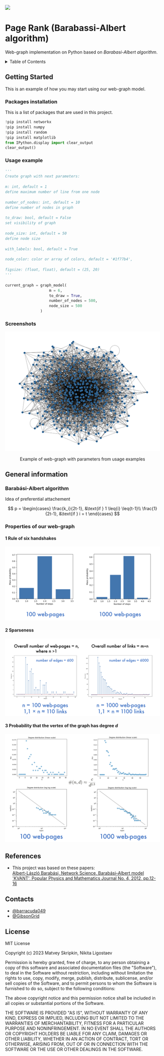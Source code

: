 <a name="readme-top"></a>
<p>
<img src="https://img.shields.io/badge/Python-3776AB??style=flat&logo=appveyor&logo=python&logoColor=white" />
<p>

# Page Rank (Barabassi-Albert algorithm)
Web-graph implementation on Python based on _Barabasi-Albert algorithm_.

<!-- TABLE OF CONTENTS -->
<details>
  <summary>Table of Contents</summary>
  <ol>
    <li>
      <a href="#getting-started">Getting started</a>
      <ul>
        <li><a href="#packages-installation">Packages installation</a></li>
        <li><a href="#usage-example">Usage example</a></li>
        <li><a href="#screenshots">Screenshots</a></li>
      </ul>
    </li>
    <li>
      <a href="#general-information">General information</a>
      <ul>
        <li><a href="#barabási-albert-algorithm">Barabási-Albert algorithm</a></li>
        <li><a href="#properties-of-our-web-graph">Properties of our web-graph</a></li>
      </ul>
    </li>
    <li><a href="#references">References</a></li>
    <li><a href="#contacts">Contacts</a></li>
    <li><a href="#license">License</a></li>
  </ol>
</details>

<!-- GETTING STARTED -->
## **Getting Started**
This is an example of how you may start using our web-graph model.

### Packages installation

This is a list of packages that are used in this project.
  ```python
  !pip install networkx
  !pip install numpy
  !pip install random
  !pip install matplotlib
  from IPython.display import clear_output
  clear_output()
  ```

### Usage example
  ```python
  '''
  Create graph with next parameters:

  m: int, default = 1
  define maximum number of line from one node

  number_of_nodes: int, default = 10
  define number of nodes in graph

  to_draw: bool, default = False
  set visibility of graph

  node_size: int, default = 50
  define node size

  with_labels: bool, default = True

  node_color: color or array of colors, default = '#1f77b4', 
  
  figsize: (float, float), default = (25, 20)
  '''

  current_graph = graph_model(
                      m = 6, 
                      to_draw = True, 
                      number_of_nodes = 500, 
                      node_size = 500
                  )
  ```

### Screenshots
![pr](img/pr.png)

<p align="center">Example of web-graph with parameters from usage examples</p>

## **General information**

### Barabási-Albert algorithm
Idea of preferential attachement

$$
p = 
 \begin{cases}
   \frac{k_i}{2t-1}, &\text{if } 1 \leq{i} \leq{t-1}\\
   \frac{1}{2t-1}, &\text{if } i = t
 \end{cases}
$$

### Properties of our web-graph

#### 1 Rule of six handshakes
![handshakes](img/handshakes.png)

#### 2 Sparseness
![sparseness](img/sparseness.png)

#### 3 Probability that the vertex of the graph has degree _d_
![probability](img/probability.png)


## **References**
- This project was based on these papers:  
  [Albert-László Barabási, Network Science, Barabási–Albert model](https://barabasi.com/f/622.pdf)  
  ['KVANT', Popular Physics and Mathematics Journal  No. 4, 2012, pp.12-16](http://kvant.mccme.ru/pdf/2012/2012-04-b.pdf)

## **Contacts**
- [@barracuda049](https://github.com/barracuda049)
- [@GibsonGrid](https://github.com/GibsonGrid)

## **License**
MIT License

Copyright (c) 2023 Matvey Skripkin, Nikita Ligostaev

Permission is hereby granted, free of charge, to any person obtaining a copy
of this software and associated documentation files (the "Software"), to deal
in the Software without restriction, including without limitation the rights
to use, copy, modify, merge, publish, distribute, sublicense, and/or sell
copies of the Software, and to permit persons to whom the Software is
furnished to do so, subject to the following conditions:

The above copyright notice and this permission notice shall be included in all
copies or substantial portions of the Software.

THE SOFTWARE IS PROVIDED "AS IS", WITHOUT WARRANTY OF ANY KIND, EXPRESS OR
IMPLIED, INCLUDING BUT NOT LIMITED TO THE WARRANTIES OF MERCHANTABILITY,
FITNESS FOR A PARTICULAR PURPOSE AND NONINFRINGEMENT. IN NO EVENT SHALL THE
AUTHORS OR COPYRIGHT HOLDERS BE LIABLE FOR ANY CLAIM, DAMAGES OR OTHER
LIABILITY, WHETHER IN AN ACTION OF CONTRACT, TORT OR OTHERWISE, ARISING FROM,
OUT OF OR IN CONNECTION WITH THE SOFTWARE OR THE USE OR OTHER DEALINGS IN THE
SOFTWARE.